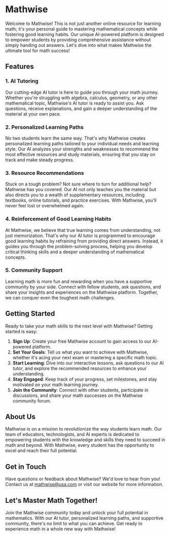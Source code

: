 # Mathwise

Welcome to Mathwise! This is not just another online resource for learning math; it's your personal guide to mastering mathematical concepts while fostering good learning habits. Our unique AI-powered platform is designed to empower students by providing comprehensive assistance without simply handing out answers. Let's dive into what makes Mathwise the ultimate tool for math success!

## Features

### 1. AI Tutoring
Our cutting-edge AI tutor is here to guide you through your math journey. Whether you're struggling with algebra, calculus, geometry, or any other mathematical topic, Mathwise's AI tutor is ready to assist you. Ask questions, receive explanations, and gain a deeper understanding of the material at your own pace.

### 2. Personalized Learning Paths
No two students learn the same way. That's why Mathwise creates personalized learning paths tailored to your individual needs and learning style. Our AI analyzes your strengths and weaknesses to recommend the most effective resources and study materials, ensuring that you stay on track and make steady progress.

### 3. Resource Recommendations
Stuck on a tough problem? Not sure where to turn for additional help? Mathwise has you covered. Our AI not only teaches you the material but also directs you to a wealth of supplementary resources, including textbooks, online tutorials, and practice exercises. With Mathwise, you'll never feel lost or overwhelmed again.

### 4. Reinforcement of Good Learning Habits
At Mathwise, we believe that true learning comes from understanding, not just memorization. That's why our AI tutor is programmed to encourage good learning habits by refraining from providing direct answers. Instead, it guides you through the problem-solving process, helping you develop critical thinking skills and a deeper understanding of mathematical concepts.

### 5. Community Support
Learning math is more fun and rewarding when you have a supportive community by your side. Connect with fellow students, ask questions, and share your insights and experiences on the Mathwise platform. Together, we can conquer even the toughest math challenges.

## Getting Started

Ready to take your math skills to the next level with Mathwise? Getting started is easy:

1. **Sign Up**: Create your free Mathwise account to gain access to our AI-powered platform.
2. **Set Your Goals**: Tell us what you want to achieve with Mathwise, whether it's acing your next exam or mastering a specific math topic.
3. **Start Learning**: Dive into our interactive lessons, ask questions to our AI tutor, and explore the recommended resources to enhance your understanding.
4. **Stay Engaged**: Keep track of your progress, set milestones, and stay motivated on your math learning journey.
5. **Join the Community**: Connect with other students, participate in discussions, and share your math successes on the Mathwise community forum.

## About Us

Mathwise is on a mission to revolutionize the way students learn math. Our team of educators, technologists, and AI experts is dedicated to empowering students with the knowledge and skills they need to succeed in math and beyond. With Mathwise, every student has the opportunity to excel and reach their full potential.

## Get in Touch

Have questions or feedback about Mathwise? We'd love to hear from you! Contact us at [mathwise@usa.com](mailto:contact@usa.com) or visit our website for more information.

## Let's Master Math Together!

Join the Mathwise community today and unlock your full potential in mathematics. With our AI tutor, personalized learning paths, and supportive community, there's no limit to what you can achieve. Get ready to experience math in a whole new way with Mathwise!
